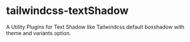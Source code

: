 # tailwindcss-textShadow
A Utility Plugins for Text Shadow like Tailwindcss default boxshadow with theme and variants option.
